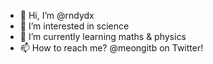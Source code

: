 - 👋 Hi, I’m @rndydx
- 👀 I’m interested in science
- 🌱 I’m currently learning maths & physics
- 📫 How to reach me? @meongitb on Twitter!

<!---
rndydx/rndydx is a ✨ special ✨ repository because its `README.md` (this file) appears on your GitHub profile.
You can click the Preview link to take a look at your changes.
--->
